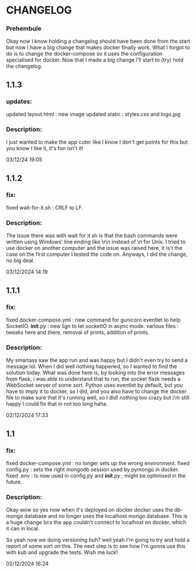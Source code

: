 # CHANGELOG
### Prehembule
Okay now I know holding a changelog should have been done from the start but now I
have a big change that makes docker finally work. What I forgot to do is to change
the docker-compose so it uses the configuration specialised for docker. Now that I 
made a big change I'll start to (try) hold the changelog.

## 1.1.3

### updates:
updated layout.html : new image
updated static : styles.css and logo.jpg

### Description:
I just wanted to make the app cuter like I know I don't get points for this but you know I like it, it's fun isn't it!

03/12/24 19:05

## 1.1.2

### fix:
fixed wait-for-it.sh : CRLF to LF.

### Description:
The issue there was with wait for it sh is that the bash commands were written using Windows' line ending like \r\n
instead of \n for Unix. I tried to use docker on another computer and the issue was raised here, it is't the case on
the first computer I tested the code on. Anyways, I did the change, no big deal.

03/12/2024 14:19

## 1.1.1

### fix:
fixed docker-compose.yml : new command for gunicorn eventlet to help SocketIO.
__init__.py : new lign to let socketIO in async mode.
various files : tweaks here and there, removal of prints, addition of prints.

### Description:
My smartass saw the app run and was happy but I didn't even try to send a message lol.
When I did well nothing happened, so I wanted to find the solution today. What was
done here is, by looking into the error messages from flask, i was able to understand
that to run, the socket flask needs a WebSocket server of some sort. Python uses 
eventlet by default, but you have to imply it to docker, so I did, and you also
have to change the docker file to make sure that it's running well, so I did!
nothing too crazy but i'm still happy I could fix that in not too long haha.

02/12/2024 17:33

## 1.1

### fix:
fixed docker-compose.yml : no longer sets up the wrong environment.
fixed config.py : sets the right mongodb session used by pymongo in docker.
fixed .env : Is now used in config.py and __init__.py ; might be optimised in the future.

### Description:
Okay wow so yes now when it's deployed on docker docker uses the db-mongo database
and no longer uses the localhost mongo database. This is a huge change bcs the app
couldn't connect to localhost on docker, which it can in local.

So yeah now we doing versioning huh? well yeah I'm going to try and hold a report of
some sort on this. The next step is to see how I'm gonna use this with kub and upgrade
the tests. Wish me luck!

02/12/2024 16:24